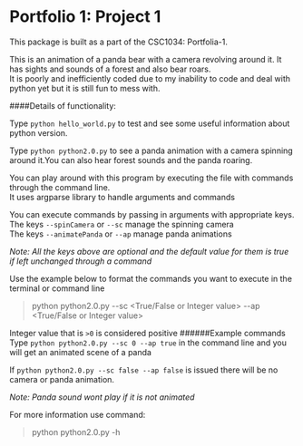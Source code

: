 Portfolio 1: Project 1
======================

This package is built as a part of the CSC1034: Portfolia-1.

This is an animation of a panda bear with a camera revolving around it.
It has sights and sounds of a forest and also bear roars.
<br>It is poorly and inefficiently coded due to my inability to code and deal with python yet but it is still fun to 
mess with. 

####Details of functionality:

Type `python hello_world.py` to test and see some useful information about python version.

Type `python python2.0.py` to see a panda animation with a 
camera spinning around it.You can also hear forest sounds and 
the panda roaring.

You can play around with this program by executing the 
file with commands through the command line. <br> It uses argparse 
library to handle arguments and commands

You can execute commands by passing in arguments with appropriate keys. 
<br>The keys `--spinCamera` or `--sc` manage the spinning camera
<br>The keys `--animatePanda` or `--ap` manage panda animations

 *Note: All the keys above are optional and the default value for them is true if left unchanged through a command*
 
 Use the example below to format the commands you want to execute in the terminal or command line
>python python2.0.py --sc <True/False or Integer value> --ap <True/False or Integer value>

Integer value that is `>0` is considered positive
######Example commands
Type `python python2.0.py --sc 0 --ap true` in the command line and you will get an animated scene of a panda

If `python python2.0.py --sc false --ap false` is issued there will be no camera or panda animation. 

*Note: Panda sound wont play if it is not animated*

For more information use command:
>python python2.0.py -h


